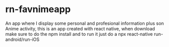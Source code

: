 # rn-favnimeapp
An app where I display some personal and profesional information plus son Anime activity, this is an app created with react native,
when download make sure to do the npm install 
and to run it just do a npx react-native run-android/run-iOS
